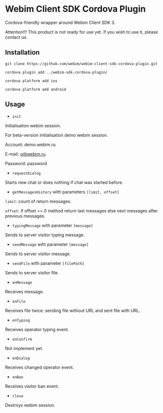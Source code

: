 # Webim Client SDK Cordova Plugin

Cordova-friendly wrapper around Webim Client SDK 3.

Attention!!! This product is not ready for use yet. If you wish to use it, please contact us.

## Installation

`git clone https://github.com/webim/webim-client-sdk-cordova-plugin.git`

`cordova plugin add ../webim-sdk-cordova-plugin/`

`cordova platform add ios`

`cordova platform add android`


## Usage

* `init`

Initialisation webim session.

For beta-version initialisation demo webim session.

Account: demo.webim.ru

E-mail: o@webim.ru

Password: password

* `requestDialog`

Starts new chat or does nothing if chat was started before.

* `getMessagesHistory` with parameters `[limit, offset]`

`limit`: count of return messages.

`offset`: if offset == 0 method return last messages else next messages after previous messages.

* `typingMessage` with parameter `[message]`

Sends to server visitor typing message.

* `sendMessage` with parameter `[message]`

Sends to server visitor message.

* `sendFile` with parameter `[filePath]`

Sends to server visitor file.

* `onMessage`

Receives message.

* `onFile`

Receives file twice: sending file without URL and sent file with URL.

* `onTyping`

Receives operator typing event.

* `onConfirm`

Not implement yet.

* `onDialog`

Receives changed operator event.

* `onBan`

Receives visitor ban event.

* `close`

Destroys webim session.
